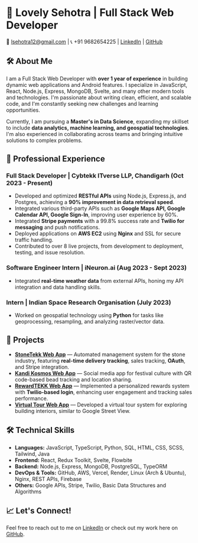 # 👋 Lovely Sehotra | Full Stack Web Developer

📧 lsehotra12@gmail.com | 📞 +91 9682654225 | [LinkedIn](https://linkedin.com/in/your-link) | [GitHub](https://github.com/your-profile)

## 🛠️ About Me
I am a Full Stack Web Developer with **over 1 year of experience** in building dynamic web applications and Android features. I specialize in JavaScript, React, Node.js, Express, MongoDB, Svelte, and many other modern tools and technologies. I'm passionate about writing clean, efficient, and scalable code, and I'm constantly seeking new challenges and learning opportunities.

Currently, I am pursuing a **Master's in Data Science**, expanding my skillset to include **data analytics, machine learning, and geospatial technologies**. I'm also experienced in collaborating across teams and bringing intuitive solutions to complex problems.

## 💼 Professional Experience

### Full Stack Developer | Cybtekk ITverse LLP, Chandigarh (Oct 2023 - Present)
- Developed and optimized **RESTful APIs** using Node.js, Express.js, and Postgres, achieving a **90% improvement in data retrieval speed**.
- Integrated various third-party APIs such as **Google Maps API, Google Calendar API, Google Sign-In**, improving user experience by 60%.
- Integrated **Stripe payments** with a 99.8% success rate and **Twilio for messaging** and push notifications.
- Deployed applications on **AWS EC2** using **Nginx** and SSL for secure traffic handling.
- Contributed to over 8 live projects, from development to deployment, testing, and issue resolution.

### Software Engineer Intern | iNeuron.ai (Aug 2023 - Sept 2023)
- Integrated **real-time weather data** from external APIs, honing my API integration and data handling skills.

### Intern | Indian Space Research Organisation (July 2023)
- Worked on geospatial technology using **Python** for tasks like geoprocessing, resampling, and analyzing raster/vector data.

## 🌟 Projects

- **[StoneTekk Web App](#)** — Automated management system for the stone industry, featuring **real-time delivery tracking**, sales tracking, **OAuth**, and Stripe integration.
- **[Kandi Kosmos Web App](#)** — Social media app for festival culture with QR code-based bead tracking and location sharing.
- **[RewardTEKK Web App](#)** — Implemented a personalized rewards system with **Twilio-based login**, enhancing user engagement and tracking sales performance.
- **[Virtual Tour Web App](#)** — Developed a virtual tour system for exploring building interiors, similar to Google Street View.

## 🛠️ Technical Skills
- **Languages:** JavaScript, TypeScript, Python, SQL, HTML, CSS, SCSS, Tailwind, Java
- **Frontend:** React, Redux Toolkit, Svelte, Flowbite
- **Backend:** Node.js, Express, MongoDB, PostgreSQL, TypeORM
- **DevOps & Tools:** GitHub, AWS, Vercel, Render, Linux (Arch & Ubuntu), Nginx, REST APIs, Firebase
- **Others:** Google APIs, Stripe, Twilio, Basic Data Structures and Algorithms

## 📈 Let's Connect!
Feel free to reach out to me on [LinkedIn](https://linkedin.com/in/your-link) or check out my work here on [GitHub](https://github.com/your-profile).
